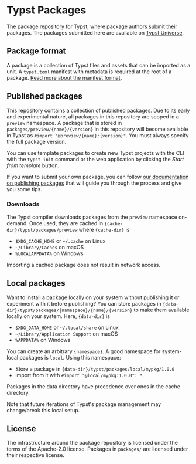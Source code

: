 # Typst Packages
The package repository for Typst, where package authors submit their packages.
The packages submitted here are available on [Typst Universe][universe].

## Package format

A package is a collection of Typst files and assets that can be imported as a
unit. A `typst.toml` manifest with metadata is required at the root of a
package. [Read more about the manifest format][manifest].

## Published packages

This repository contains a collection of published packages. Due to its early
and experimental nature, all packages in this repository are scoped in a
`preview` namespace. A package that is stored in
`packages/preview/{name}/{version}` in this repository will become available in
Typst as `#import "@preview/{name}:{version}"`. You must always specify the full
package version.

You can use template packages to create new Typst projects with the CLI with
the `typst init` command or the web application by clicking the _Start from
template_ button.

If you want to submit your own package, you can follow [our documentation on
publishing packages][publishing] that will guide you through the process and
give you some tips.

### Downloads

The Typst compiler downloads packages from the `preview` namespace on-demand.
Once used, they are cached in `{cache-dir}/typst/packages/preview` where
`{cache-dir}` is

- `$XDG_CACHE_HOME` or `~/.cache` on Linux
- `~/Library/Caches` on macOS
- `%LOCALAPPDATA%` on Windows

Importing a cached package does not result in network access.

## Local packages

Want to install a package locally on your system without publishing it or
experiment with it before publishing? You can store packages in
`{data-dir}/typst/packages/{namespace}/{name}/{version}` to make them available
locally on your system. Here, `{data-dir}` is

- `$XDG_DATA_HOME` or `~/.local/share` on Linux
- `~/Library/Application Support` on macOS
- `%APPDATA%` on Windows

You can create an arbitrary `{namespace}`. A good namespace for system-local
packages is `local`. Using this namespace:

- Store a package in `{data-dir}/typst/packages/local/mypkg/1.0.0`
- Import from it with `#import "@local/mypkg:1.0.0": *`.

Packages in the data directory have precedence over ones in the cache directory.

Note that future iterations of Typst's package management may change/break this
local setup.

## License

The infrastructure around the package repository is licensed under the terms of
the Apache-2.0 license. Packages in `packages/` are licensed under their
respective license.

[universe]: https://typst.app/universe/
[manifest]: docs/manifest.md
[publishing]: docs/README.md
